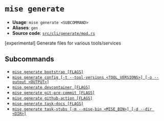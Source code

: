 # `mise generate`

- **Usage**: `mise generate <SUBCOMMAND>`
- **Aliases**: `gen`
- **Source code**: [`src/cli/generate/mod.rs`](https://github.com/jdx/mise/blob/main/src/cli/generate/mod.rs)

[experimental] Generate files for various tools/services

## Subcommands

- [`mise generate bootstrap [FLAGS]`](/cli/generate/bootstrap.md)
- [`mise generate config [-t --tool-versions <TOOL_VERSIONS>] [-o --output <OUTPUT>]`](/cli/generate/config.md)
- [`mise generate devcontainer [FLAGS]`](/cli/generate/devcontainer.md)
- [`mise generate git-pre-commit [FLAGS]`](/cli/generate/git-pre-commit.md)
- [`mise generate github-action [FLAGS]`](/cli/generate/github-action.md)
- [`mise generate task-docs [FLAGS]`](/cli/generate/task-docs.md)
- [`mise generate task-stubs [-m --mise-bin <MISE_BIN>] [-d --dir <DIR>]`](/cli/generate/task-stubs.md)
